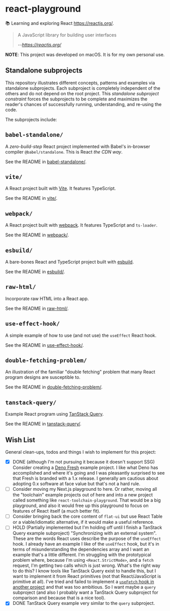 # react-playground

📚 Learning and exploring React <https://reactjs.org/>.

> A JavaScript library for building user interfaces
> 
> --<cite>https://reactjs.org/</cite>

**NOTE**: This project was developed on macOS. It is for my own personal use.


## Standalone subprojects

This repository illustrates different concepts, patterns and examples via standalone subprojects. Each subproject is
completely independent of the others and do not depend on the root project. This _standalone subproject constraint_
forces the subprojects to be complete and maximizes the reader's chances of successfully running, understanding, and
re-using the code.

The subprojects include:


## `babel-standalone/`

A *zero-build-step* React project implemented with Babel's in-browser compiler `@babel/standalone`. This is React *the CDN way*.

See the README in [babel-standalone/](babel-standalone/).


## `vite/`

A React project built with [Vite](https://vitejs.dev/). It features TypeScript.

See the README in [vite/](vite/).


## `webpack/`

A React project built with [webpack](https://webpack.js.org/). It features TypeScript and `ts-loader`.

See the README in [webpack/](webpack/).


## `esbuild/`

A bare-bones React and TypeScript project built with [esbuild](https://esbuild.github.io/).

See the README in [esbuild/](esbuild/).


## `raw-html/`

Incorporate raw HTML into a React app.

See the README in [raw-html/](raw-html/).


## `use-effect-hook/`

A simple example of how to use (and not use) the `useEffect` React hook.

See the README in [use-effect-hook/](use-effect-hook/).


## `double-fetching-problem/`

An illustration of the familiar "double fetching" problem that many React program designs are susceptible to.

See the README in [double-fetching-problem/](double-fetching-problem/).


## `tanstack-query/`

Example React program using [TanStack Query](https://tanstack.com/query/latest/docs/react/overview).

See the README in [tanstack-query/](tanstack-query/).


## Wish List

General clean-ups, todos and things I wish to implement for this project:

* [x] DONE (although I'm not pursuing it because it doesn't support SSG) Consider creating a [Deno Fresh](https://github.com/denoland/fresh) example project. I like what Deno has accomplished
  and where it's going and I was pleasantly surprised to see that Fresh is branded with a 1.x release. I generally am
  cautious about adopting 0.x software at face value but that's not a hard rule.
* [ ] Consider moving my Next.js playground to here. Or rather, moving all the "toolchain" example projects out of here
  and into a new project called something like `react-toolchain-playground`. That would be a big playground, and also it
  would free up this playground to focus on features of React itself (a much better fit).
* [ ] Consider bringing back the core content of `flat-ui` but use React Table or a viable/idiomatic alternative, if
  it would make a useful reference.
* [ ] HOLD (Partially implemented but I'm holding off until I finish a TanStack Query example subproject) "Synchronizing with an external system". These are the words React uses describe the purpose of the `useEffect` hook.
  I already have an example I like of the `useEffect` hook, but it's in terms of misunderstanding the dependencies array
  and I want an example that's a little different. I'm struggling with the prototypical problem where, because I'm using
  `<React.StrictMode>`, and a `fetch` request, I'm getting two calls which is just wrong. What's the right way to do this?
  I know tools like TanStack Query exist to handle this, but I want to implement it from React primitives (not that
  React/JavaScript is primitive at all). I've tried and failed to implement a [`useFetch` hook in another project](https://github.com/dgroomes/my-github-explorer/commit/a07cc9751d380594882eabb8d4a0734d570df00f#diff-8c1796409f2dc6b7d3584b5fe4249dd10e3ab35b5d8c90262a205497e48e269dL2)
  and that was too ambitious. So I want maybe a `query` subproject (and also I probably want a TanStack Query subproject
  for comparison and because that is a nice tool).
* [x] DONE TanStack Query example very similar to the `query` subproject. 
